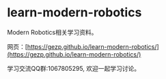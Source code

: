 # learn-modern-robotics

Modern Robotics相关学习资料。

网页：[https://gezp.github.io/learn-modern-robotics/](https://gezp.github.io/learn-modern-robotics/)


学习交流QQ群:1067805295, 欢迎一起学习讨论。
